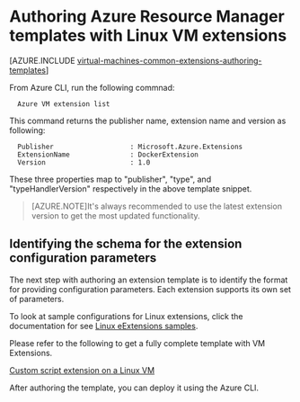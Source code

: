 <properties
   pageTitle="Authoring templates with Linux VM extensions | Microsoft Azure"
   description="Learn about authoring Azure Resource Manager templates with extensions for Linux VMs"
   services="virtual-machines-linux"
   documentationCenter=""
   authors="kundanap"
   manager="timlt"
   editor=""
   tags="azure-resource-manager"/>

<tags
   ms.service="virtual-machines-linux"
   ms.devlang="na"
   ms.topic="article"
   ms.tgt_pltfrm="vm-linux"
   ms.workload="infrastructure-services"
   ms.date="03/29/2016"
   ms.author="kundanap"/>

# <a name="authoring-azure-resource-manager-templates-with-linux-vm-extensions"></a>Authoring Azure Resource Manager templates with Linux VM extensions

[AZURE.INCLUDE [virtual-machines-common-extensions-authoring-templates](../../includes/virtual-machines-common-extensions-authoring-templates.md)]

From Azure CLI, run the following commnad:

      Azure VM extension list

This command returns the publisher name, extension name and version as following:

      Publisher                   : Microsoft.Azure.Extensions  
      ExtensionName               : DockerExtension
      Version                     : 1.0

These three properties map to "publisher", "type", and "typeHandlerVersion" respectively in the above template snippet.

>[AZURE.NOTE]It's always recommended to use the latest extension version to get the most updated functionality.

## <a name="identifying-the-schema-for-the-extension-configuration-parameters"></a>Identifying the schema for the extension configuration parameters

The next step with authoring an extension template is to identify the format for providing configuration parameters. Each extension supports its own set of parameters.

To look at sample configurations for Linux extensions, click the documentation for see [Linux eExtensions samples](virtual-machines-linux-extensions-configuration-samples.md).

Please refer to the following to get a fully complete template with VM Extensions.

[Custom script extension on a Linux VM](https://github.com/Azure/azure-quickstart-templates/blob/b1908e74259da56a92800cace97350af1f1fc32b/mongodb-on-ubuntu/azuredeploy.json/)

After authoring the template, you can deploy it using the Azure CLI.
